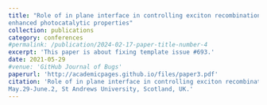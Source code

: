 ```yaml
---
title: "Role of in plane interface in controlling exciton recombination and
enhanced photocatalytic properties"
collection: publications
category: conferences
#permalink: /publication/2024-02-17-paper-title-number-4
excerpt: 'This paper is about fixing template issue #693.'
date: 2021-05-29
#venue: 'GitHub Journal of Bugs'
paperurl: 'http://academicpages.github.io/files/paper3.pdf'
citation: 'Role of in plane interface in controlling exciton recombination and enhanced photocatalytic properties, UK-Canada Joint symposium on coordination Chemistry,
May.29-June.2, St Andrews University, Scotland, UK.'
---
```

